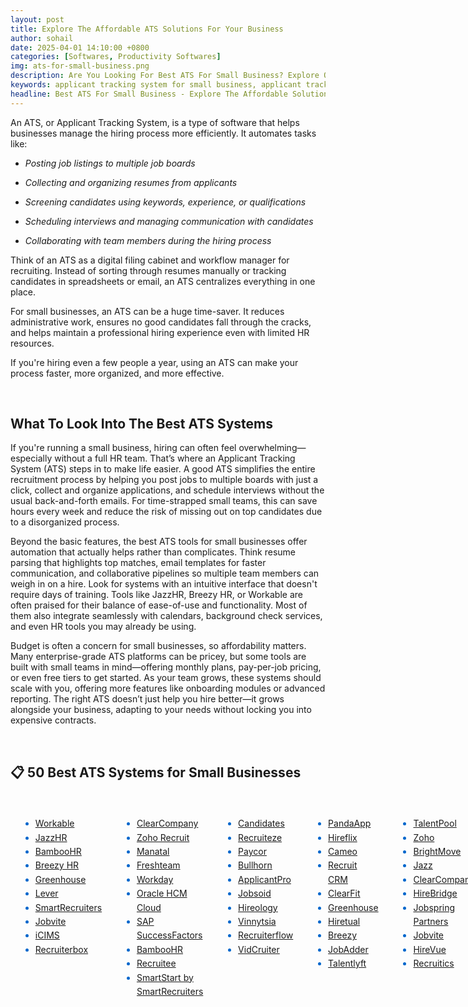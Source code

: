 ```yaml
---
layout: post
title: Explore The Affordable ATS Solutions For Your Business
author: sohail
date: 2025-04-01 14:10:00 +0800
categories: [Softwares, Productivity Softwares]
img: ats-for-small-business.png
description: Are You Looking For Best ATS For Small Business? Explore Our Detailed Guide On The Tools You Need That Best Fit Your Needs.
keywords: applicant tracking system for small business, applicant tracking software for small business, applicant tracking systems for small companies, applicant tracking for small business, best ats for small business, best ats systems for small business, best applicant tracking systems for small companies, ats for small businesses, best applicant tracking systems for small businesses, ats systems for small business, best ats software for small business, best ats for small companies, best ats for small recruitment agencies, ats for small companies 
headline: Best ATS For Small Business - Explore The Affordable Solution
---
```


An ATS, or Applicant Tracking System, is a type of software that helps businesses manage the hiring process more efficiently. It automates tasks like:

- *Posting job listings to multiple job boards*

- *Collecting and organizing resumes from applicants*

- *Screening candidates using keywords, experience, or qualifications*

- *Scheduling interviews and managing communication with candidates*

- *Collaborating with team members during the hiring process*

Think of an ATS as a digital filing cabinet and workflow manager for recruiting. Instead of sorting through resumes manually or tracking candidates in spreadsheets or email, an ATS centralizes everything in one place.

For small businesses, an ATS can be a huge time-saver. It reduces administrative work, ensures no good candidates fall through the cracks, and helps maintain a professional hiring experience even with limited HR resources.

If you're hiring even a few people a year, using an ATS can make your process faster, more organized, and more effective.

<br>

## What To Look Into The Best ATS Systems

If you're running a small business, hiring can often feel overwhelming—especially without a full HR team. That’s where an Applicant Tracking System (ATS) steps in to make life easier. A good ATS simplifies the entire recruitment process by helping you post jobs to multiple boards with just a click, collect and organize applications, and schedule interviews without the usual back-and-forth emails. For time-strapped small teams, this can save hours every week and reduce the risk of missing out on top candidates due to a disorganized process.

Beyond the basic features, the best ATS tools for small businesses offer automation that actually helps rather than complicates. Think resume parsing that highlights top matches, email templates for faster communication, and collaborative pipelines so multiple team members can weigh in on a hire. Look for systems with an intuitive interface that doesn't require days of training. Tools like JazzHR, Breezy HR, or Workable are often praised for their balance of ease-of-use and functionality. Most of them also integrate seamlessly with calendars, background check services, and even HR tools you may already be using.

Budget is often a concern for small businesses, so affordability matters. Many enterprise-grade ATS platforms can be pricey, but some tools are built with small teams in mind—offering monthly plans, pay-per-job pricing, or even free tiers to get started. As your team grows, these systems should scale with you, offering more features like onboarding modules or advanced reporting. The right ATS doesn’t just help you hire better—it grows alongside your business, adapting to your needs without locking you into expensive contracts.

<br>

## 📋 50 Best ATS Systems for Small Businesses
<br>
<div style="display:flex; flex-direction: row; columns: 4;">

<ul style="margin: 1rem; line-height: 1.6; color: #0066cc;">
  <li><a href="#workable">Workable</a></li>
  <li><a href="#jazzhr">JazzHR</a></li>
  <li><a href="#bamboohr">BambooHR</a></li>
  <li><a href="#breezy-hr">Breezy HR</a></li>
  <li><a href="#greenhouse">Greenhouse</a></li>
  <li><a href="#lever">Lever</a></li>
  <li><a href="#smartrecruiters">SmartRecruiters</a></li>
  <li><a href="#jobvite">Jobvite</a></li>
  <li><a href="#icims">iCIMS</a></li>
  <li><a href="#recruiterbox">Recruiterbox</a></li>
</ul>

<ul style="margin: 1rem; line-height: 1.6; color: #0066cc;">
  <li><a href="#clearcompany">ClearCompany</a></li>
  <li><a href="#zoho-recruit">Zoho Recruit</a></li>
  <li><a href="#manatal">Manatal</a></li>
  <li><a href="#freshteam">Freshteam</a></li>
  <li><a href="#workday">Workday</a></li>
  <li><a href="#oracle-hcm">Oracle HCM Cloud</a></li>
  <li><a href="#sap-successfactors">SAP SuccessFactors</a></li>
  <li><a href="#bamboohr">BambooHR</a></li>
  <li><a href="#recruitee">Recruitee</a></li>
  <li><a href="#smartstart">SmartStart by SmartRecruiters</a></li>
</ul>

<ul style="margin: 1rem; line-height: 1.6; color: #0066cc;">
  
  <li><a href="#candidates">Candidates</a></li>
  <li><a href="#recruiteze">Recruiteze</a></li>
  <li><a href="#paycor">Paycor</a></li>
  <li><a href="#bullhorn">Bullhorn</a></li>
  <li><a href="#applicantpro">ApplicantPro</a></li>
  <li><a href="#jobsoid">Jobsoid</a></li>
  <li><a href="#hireology">Hireology</a></li>
  <li><a href="#vinnytsia">Vinnytsia</a></li>
  <li><a href="#recruiterflow">Recruiterflow</a></li> 
  <li><a href="#vidcruiter">VidCruiter</a></li>
</ul>

<ul style="margin: 1rem; line-height: 1.6; color: #0066cc;">
 
  <li><a href="#pandaapp">PandaApp</a></li>
  <li><a href="#hireflix">Hireflix</a></li>
  <li><a href="#cameo">Cameo</a></li>
  <li><a href="#recruitcrm">Recruit CRM</a></li>
  <li><a href="#clearfit">ClearFit</a></li>
  <li><a href="#greenhouse">Greenhouse</a></li>
  <li><a href="#hiretual">Hiretual</a></li>
  <li><a href="#breezy">Breezy</a></li>
  <li><a href="#jobadder">JobAdder</a></li>
  <li><a href="#talentlyft">Talentlyft</a></li>
</ul>

<ul style="margin: 1rem; line-height: 1.6; color: #0066cc;">
  
  <li><a href="#talentpool">TalentPool</a></li>
  <li><a href="#zoho">Zoho</a></li>
  <li><a href="#brightmove">BrightMove</a></li>
  <li><a href="#jazz">Jazz</a></li>
  <li><a href="#clearcompany">ClearCompany</a></li>
  <li><a href="#hirebridge">HireBridge</a></li>
  <li><a href="#jobspring">Jobspring Partners</a></li>
  <li><a href="#jobvite">Jobvite</a></li>
  <li><a href="#hirevue">HireVue</a></li>
  <li><a href="#recruitics">Recruitics</a></li>
</ul>

</div>

<br>



